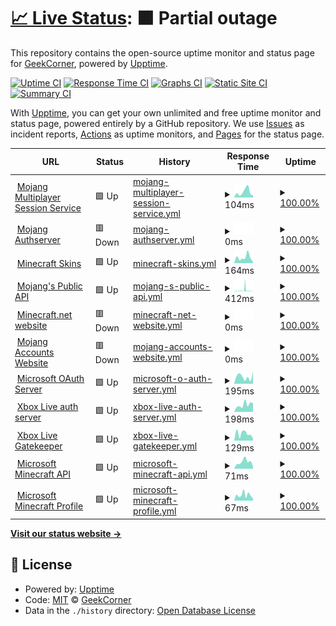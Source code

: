 # [📈 Live Status](https://GeekCornerGH.github.io/helios-status-page): <!--live status--> **🟧 Partial outage**

This repository contains the open-source uptime monitor and status page for [GeekCorner](https://ytgeek.gq), powered by [Upptime](https://github.com/upptime/upptime).

[![Uptime CI](https://github.com/GeekCornerGH/helios-status-page/workflows/Uptime%20CI/badge.svg)](https://github.com/GeekCornerGH/helios-status-page/actions?query=workflow%3A%22Uptime+CI%22)
[![Response Time CI](https://github.com/GeekCornerGH/helios-status-page/workflows/Response%20Time%20CI/badge.svg)](https://github.com/GeekCornerGH/helios-status-page/actions?query=workflow%3A%22Response+Time+CI%22)
[![Graphs CI](https://github.com/GeekCornerGH/helios-status-page/workflows/Graphs%20CI/badge.svg)](https://github.com/GeekCornerGH/helios-status-page/actions?query=workflow%3A%22Graphs+CI%22)
[![Static Site CI](https://github.com/GeekCornerGH/helios-status-page/workflows/Static%20Site%20CI/badge.svg)](https://github.com/GeekCornerGH/helios-status-page/actions?query=workflow%3A%22Static+Site+CI%22)
[![Summary CI](https://github.com/GeekCornerGH/helios-status-page/workflows/Summary%20CI/badge.svg)](https://github.com/GeekCornerGH/helios-status-page/actions?query=workflow%3A%22Summary+CI%22)

With [Upptime](https://upptime.js.org), you can get your own unlimited and free uptime monitor and status page, powered entirely by a GitHub repository. We use [Issues](https://github.com/GeekCornerGH/helios-status-page/issues) as incident reports, [Actions](https://github.com/GeekCornerGH/helios-status-page/actions) as uptime monitors, and [Pages](https://GeekCornerGH.github.io/helios-status-page) for the status page.

<!--start: status pages-->
<!-- This summary is generated by Upptime (https://github.com/upptime/upptime) -->
<!-- Do not edit this manually, your changes will be overwritten -->
<!-- prettier-ignore -->
| URL | Status | History | Response Time | Uptime |
| --- | ------ | ------- | ------------- | ------ |
| <img alt="" src="https://icons.duckduckgo.com/ip3/session.minecraft.net.ico" height="13"> [Mojang Multiplayer Session Service](http://session.minecraft.net) | 🟩 Up | [mojang-multiplayer-session-service.yml](https://github.com/Codixer/WolfpackStatusPage/commits/HEAD/history/mojang-multiplayer-session-service.yml) | <details><summary><img alt="Response time graph" src="./graphs/mojang-multiplayer-session-service/response-time-week.png" height="20"> 104ms</summary><br><a href="https://Codixer.github.io/WolfpackStatusPage/history/mojang-multiplayer-session-service"><img alt="Response time 143" src="https://img.shields.io/endpoint?url=https%3A%2F%2Fraw.githubusercontent.com%2FCodixer%2FWolfpackStatusPage%2FHEAD%2Fapi%2Fmojang-multiplayer-session-service%2Fresponse-time.json"></a><br><a href="https://Codixer.github.io/WolfpackStatusPage/history/mojang-multiplayer-session-service"><img alt="24-hour response time 40" src="https://img.shields.io/endpoint?url=https%3A%2F%2Fraw.githubusercontent.com%2FCodixer%2FWolfpackStatusPage%2FHEAD%2Fapi%2Fmojang-multiplayer-session-service%2Fresponse-time-day.json"></a><br><a href="https://Codixer.github.io/WolfpackStatusPage/history/mojang-multiplayer-session-service"><img alt="7-day response time 104" src="https://img.shields.io/endpoint?url=https%3A%2F%2Fraw.githubusercontent.com%2FCodixer%2FWolfpackStatusPage%2FHEAD%2Fapi%2Fmojang-multiplayer-session-service%2Fresponse-time-week.json"></a><br><a href="https://Codixer.github.io/WolfpackStatusPage/history/mojang-multiplayer-session-service"><img alt="30-day response time 103" src="https://img.shields.io/endpoint?url=https%3A%2F%2Fraw.githubusercontent.com%2FCodixer%2FWolfpackStatusPage%2FHEAD%2Fapi%2Fmojang-multiplayer-session-service%2Fresponse-time-month.json"></a><br><a href="https://Codixer.github.io/WolfpackStatusPage/history/mojang-multiplayer-session-service"><img alt="1-year response time 154" src="https://img.shields.io/endpoint?url=https%3A%2F%2Fraw.githubusercontent.com%2FCodixer%2FWolfpackStatusPage%2FHEAD%2Fapi%2Fmojang-multiplayer-session-service%2Fresponse-time-year.json"></a></details> | <details><summary><a href="https://Codixer.github.io/WolfpackStatusPage/history/mojang-multiplayer-session-service">100.00%</a></summary><a href="https://Codixer.github.io/WolfpackStatusPage/history/mojang-multiplayer-session-service"><img alt="All-time uptime 100.00%" src="https://img.shields.io/endpoint?url=https%3A%2F%2Fraw.githubusercontent.com%2FCodixer%2FWolfpackStatusPage%2FHEAD%2Fapi%2Fmojang-multiplayer-session-service%2Fuptime.json"></a><br><a href="https://Codixer.github.io/WolfpackStatusPage/history/mojang-multiplayer-session-service"><img alt="24-hour uptime 100.00%" src="https://img.shields.io/endpoint?url=https%3A%2F%2Fraw.githubusercontent.com%2FCodixer%2FWolfpackStatusPage%2FHEAD%2Fapi%2Fmojang-multiplayer-session-service%2Fuptime-day.json"></a><br><a href="https://Codixer.github.io/WolfpackStatusPage/history/mojang-multiplayer-session-service"><img alt="7-day uptime 100.00%" src="https://img.shields.io/endpoint?url=https%3A%2F%2Fraw.githubusercontent.com%2FCodixer%2FWolfpackStatusPage%2FHEAD%2Fapi%2Fmojang-multiplayer-session-service%2Fuptime-week.json"></a><br><a href="https://Codixer.github.io/WolfpackStatusPage/history/mojang-multiplayer-session-service"><img alt="30-day uptime 100.00%" src="https://img.shields.io/endpoint?url=https%3A%2F%2Fraw.githubusercontent.com%2FCodixer%2FWolfpackStatusPage%2FHEAD%2Fapi%2Fmojang-multiplayer-session-service%2Fuptime-month.json"></a><br><a href="https://Codixer.github.io/WolfpackStatusPage/history/mojang-multiplayer-session-service"><img alt="1-year uptime 100.00%" src="https://img.shields.io/endpoint?url=https%3A%2F%2Fraw.githubusercontent.com%2FCodixer%2FWolfpackStatusPage%2FHEAD%2Fapi%2Fmojang-multiplayer-session-service%2Fuptime-year.json"></a></details>
| <img alt="" src="https://icons.duckduckgo.com/ip3/authserver.mojang.com.ico" height="13"> [Mojang Authserver](https://authserver.mojang.com/) | 🟥 Down | [mojang-authserver.yml](https://github.com/Codixer/WolfpackStatusPage/commits/HEAD/history/mojang-authserver.yml) | <details><summary><img alt="Response time graph" src="./graphs/mojang-authserver/response-time-week.png" height="20"> 0ms</summary><br><a href="https://Codixer.github.io/WolfpackStatusPage/history/mojang-authserver"><img alt="Response time 222" src="https://img.shields.io/endpoint?url=https%3A%2F%2Fraw.githubusercontent.com%2FCodixer%2FWolfpackStatusPage%2FHEAD%2Fapi%2Fmojang-authserver%2Fresponse-time.json"></a><br><a href="https://Codixer.github.io/WolfpackStatusPage/history/mojang-authserver"><img alt="24-hour response time 0" src="https://img.shields.io/endpoint?url=https%3A%2F%2Fraw.githubusercontent.com%2FCodixer%2FWolfpackStatusPage%2FHEAD%2Fapi%2Fmojang-authserver%2Fresponse-time-day.json"></a><br><a href="https://Codixer.github.io/WolfpackStatusPage/history/mojang-authserver"><img alt="7-day response time 0" src="https://img.shields.io/endpoint?url=https%3A%2F%2Fraw.githubusercontent.com%2FCodixer%2FWolfpackStatusPage%2FHEAD%2Fapi%2Fmojang-authserver%2Fresponse-time-week.json"></a><br><a href="https://Codixer.github.io/WolfpackStatusPage/history/mojang-authserver"><img alt="30-day response time 0" src="https://img.shields.io/endpoint?url=https%3A%2F%2Fraw.githubusercontent.com%2FCodixer%2FWolfpackStatusPage%2FHEAD%2Fapi%2Fmojang-authserver%2Fresponse-time-month.json"></a><br><a href="https://Codixer.github.io/WolfpackStatusPage/history/mojang-authserver"><img alt="1-year response time 234" src="https://img.shields.io/endpoint?url=https%3A%2F%2Fraw.githubusercontent.com%2FCodixer%2FWolfpackStatusPage%2FHEAD%2Fapi%2Fmojang-authserver%2Fresponse-time-year.json"></a></details> | <details><summary><a href="https://Codixer.github.io/WolfpackStatusPage/history/mojang-authserver">100.00%</a></summary><a href="https://Codixer.github.io/WolfpackStatusPage/history/mojang-authserver"><img alt="All-time uptime 100.00%" src="https://img.shields.io/endpoint?url=https%3A%2F%2Fraw.githubusercontent.com%2FCodixer%2FWolfpackStatusPage%2FHEAD%2Fapi%2Fmojang-authserver%2Fuptime.json"></a><br><a href="https://Codixer.github.io/WolfpackStatusPage/history/mojang-authserver"><img alt="24-hour uptime 100.00%" src="https://img.shields.io/endpoint?url=https%3A%2F%2Fraw.githubusercontent.com%2FCodixer%2FWolfpackStatusPage%2FHEAD%2Fapi%2Fmojang-authserver%2Fuptime-day.json"></a><br><a href="https://Codixer.github.io/WolfpackStatusPage/history/mojang-authserver"><img alt="7-day uptime 100.00%" src="https://img.shields.io/endpoint?url=https%3A%2F%2Fraw.githubusercontent.com%2FCodixer%2FWolfpackStatusPage%2FHEAD%2Fapi%2Fmojang-authserver%2Fuptime-week.json"></a><br><a href="https://Codixer.github.io/WolfpackStatusPage/history/mojang-authserver"><img alt="30-day uptime 100.00%" src="https://img.shields.io/endpoint?url=https%3A%2F%2Fraw.githubusercontent.com%2FCodixer%2FWolfpackStatusPage%2FHEAD%2Fapi%2Fmojang-authserver%2Fuptime-month.json"></a><br><a href="https://Codixer.github.io/WolfpackStatusPage/history/mojang-authserver"><img alt="1-year uptime 100.00%" src="https://img.shields.io/endpoint?url=https%3A%2F%2Fraw.githubusercontent.com%2FCodixer%2FWolfpackStatusPage%2FHEAD%2Fapi%2Fmojang-authserver%2Fuptime-year.json"></a></details>
| <img alt="" src="https://icons.duckduckgo.com/ip3/textures.minecraft.net.ico" height="13"> [Minecraft Skins](https://textures.minecraft.net) | 🟩 Up | [minecraft-skins.yml](https://github.com/Codixer/WolfpackStatusPage/commits/HEAD/history/minecraft-skins.yml) | <details><summary><img alt="Response time graph" src="./graphs/minecraft-skins/response-time-week.png" height="20"> 164ms</summary><br><a href="https://Codixer.github.io/WolfpackStatusPage/history/minecraft-skins"><img alt="Response time 232" src="https://img.shields.io/endpoint?url=https%3A%2F%2Fraw.githubusercontent.com%2FCodixer%2FWolfpackStatusPage%2FHEAD%2Fapi%2Fminecraft-skins%2Fresponse-time.json"></a><br><a href="https://Codixer.github.io/WolfpackStatusPage/history/minecraft-skins"><img alt="24-hour response time 31" src="https://img.shields.io/endpoint?url=https%3A%2F%2Fraw.githubusercontent.com%2FCodixer%2FWolfpackStatusPage%2FHEAD%2Fapi%2Fminecraft-skins%2Fresponse-time-day.json"></a><br><a href="https://Codixer.github.io/WolfpackStatusPage/history/minecraft-skins"><img alt="7-day response time 164" src="https://img.shields.io/endpoint?url=https%3A%2F%2Fraw.githubusercontent.com%2FCodixer%2FWolfpackStatusPage%2FHEAD%2Fapi%2Fminecraft-skins%2Fresponse-time-week.json"></a><br><a href="https://Codixer.github.io/WolfpackStatusPage/history/minecraft-skins"><img alt="30-day response time 315" src="https://img.shields.io/endpoint?url=https%3A%2F%2Fraw.githubusercontent.com%2FCodixer%2FWolfpackStatusPage%2FHEAD%2Fapi%2Fminecraft-skins%2Fresponse-time-month.json"></a><br><a href="https://Codixer.github.io/WolfpackStatusPage/history/minecraft-skins"><img alt="1-year response time 186" src="https://img.shields.io/endpoint?url=https%3A%2F%2Fraw.githubusercontent.com%2FCodixer%2FWolfpackStatusPage%2FHEAD%2Fapi%2Fminecraft-skins%2Fresponse-time-year.json"></a></details> | <details><summary><a href="https://Codixer.github.io/WolfpackStatusPage/history/minecraft-skins">100.00%</a></summary><a href="https://Codixer.github.io/WolfpackStatusPage/history/minecraft-skins"><img alt="All-time uptime 100.00%" src="https://img.shields.io/endpoint?url=https%3A%2F%2Fraw.githubusercontent.com%2FCodixer%2FWolfpackStatusPage%2FHEAD%2Fapi%2Fminecraft-skins%2Fuptime.json"></a><br><a href="https://Codixer.github.io/WolfpackStatusPage/history/minecraft-skins"><img alt="24-hour uptime 100.00%" src="https://img.shields.io/endpoint?url=https%3A%2F%2Fraw.githubusercontent.com%2FCodixer%2FWolfpackStatusPage%2FHEAD%2Fapi%2Fminecraft-skins%2Fuptime-day.json"></a><br><a href="https://Codixer.github.io/WolfpackStatusPage/history/minecraft-skins"><img alt="7-day uptime 100.00%" src="https://img.shields.io/endpoint?url=https%3A%2F%2Fraw.githubusercontent.com%2FCodixer%2FWolfpackStatusPage%2FHEAD%2Fapi%2Fminecraft-skins%2Fuptime-week.json"></a><br><a href="https://Codixer.github.io/WolfpackStatusPage/history/minecraft-skins"><img alt="30-day uptime 100.00%" src="https://img.shields.io/endpoint?url=https%3A%2F%2Fraw.githubusercontent.com%2FCodixer%2FWolfpackStatusPage%2FHEAD%2Fapi%2Fminecraft-skins%2Fuptime-month.json"></a><br><a href="https://Codixer.github.io/WolfpackStatusPage/history/minecraft-skins"><img alt="1-year uptime 100.00%" src="https://img.shields.io/endpoint?url=https%3A%2F%2Fraw.githubusercontent.com%2FCodixer%2FWolfpackStatusPage%2FHEAD%2Fapi%2Fminecraft-skins%2Fuptime-year.json"></a></details>
| <img alt="" src="https://icons.duckduckgo.com/ip3/api.mojang.com.ico" height="13"> [Mojang's Public API](https://api.mojang.com/) | 🟩 Up | [mojang-s-public-api.yml](https://github.com/Codixer/WolfpackStatusPage/commits/HEAD/history/mojang-s-public-api.yml) | <details><summary><img alt="Response time graph" src="./graphs/mojang-s-public-api/response-time-week.png" height="20"> 412ms</summary><br><a href="https://Codixer.github.io/WolfpackStatusPage/history/mojang-s-public-api"><img alt="Response time 285" src="https://img.shields.io/endpoint?url=https%3A%2F%2Fraw.githubusercontent.com%2FCodixer%2FWolfpackStatusPage%2FHEAD%2Fapi%2Fmojang-s-public-api%2Fresponse-time.json"></a><br><a href="https://Codixer.github.io/WolfpackStatusPage/history/mojang-s-public-api"><img alt="24-hour response time 103" src="https://img.shields.io/endpoint?url=https%3A%2F%2Fraw.githubusercontent.com%2FCodixer%2FWolfpackStatusPage%2FHEAD%2Fapi%2Fmojang-s-public-api%2Fresponse-time-day.json"></a><br><a href="https://Codixer.github.io/WolfpackStatusPage/history/mojang-s-public-api"><img alt="7-day response time 412" src="https://img.shields.io/endpoint?url=https%3A%2F%2Fraw.githubusercontent.com%2FCodixer%2FWolfpackStatusPage%2FHEAD%2Fapi%2Fmojang-s-public-api%2Fresponse-time-week.json"></a><br><a href="https://Codixer.github.io/WolfpackStatusPage/history/mojang-s-public-api"><img alt="30-day response time 240" src="https://img.shields.io/endpoint?url=https%3A%2F%2Fraw.githubusercontent.com%2FCodixer%2FWolfpackStatusPage%2FHEAD%2Fapi%2Fmojang-s-public-api%2Fresponse-time-month.json"></a><br><a href="https://Codixer.github.io/WolfpackStatusPage/history/mojang-s-public-api"><img alt="1-year response time 300" src="https://img.shields.io/endpoint?url=https%3A%2F%2Fraw.githubusercontent.com%2FCodixer%2FWolfpackStatusPage%2FHEAD%2Fapi%2Fmojang-s-public-api%2Fresponse-time-year.json"></a></details> | <details><summary><a href="https://Codixer.github.io/WolfpackStatusPage/history/mojang-s-public-api">100.00%</a></summary><a href="https://Codixer.github.io/WolfpackStatusPage/history/mojang-s-public-api"><img alt="All-time uptime 100.00%" src="https://img.shields.io/endpoint?url=https%3A%2F%2Fraw.githubusercontent.com%2FCodixer%2FWolfpackStatusPage%2FHEAD%2Fapi%2Fmojang-s-public-api%2Fuptime.json"></a><br><a href="https://Codixer.github.io/WolfpackStatusPage/history/mojang-s-public-api"><img alt="24-hour uptime 100.00%" src="https://img.shields.io/endpoint?url=https%3A%2F%2Fraw.githubusercontent.com%2FCodixer%2FWolfpackStatusPage%2FHEAD%2Fapi%2Fmojang-s-public-api%2Fuptime-day.json"></a><br><a href="https://Codixer.github.io/WolfpackStatusPage/history/mojang-s-public-api"><img alt="7-day uptime 100.00%" src="https://img.shields.io/endpoint?url=https%3A%2F%2Fraw.githubusercontent.com%2FCodixer%2FWolfpackStatusPage%2FHEAD%2Fapi%2Fmojang-s-public-api%2Fuptime-week.json"></a><br><a href="https://Codixer.github.io/WolfpackStatusPage/history/mojang-s-public-api"><img alt="30-day uptime 100.00%" src="https://img.shields.io/endpoint?url=https%3A%2F%2Fraw.githubusercontent.com%2FCodixer%2FWolfpackStatusPage%2FHEAD%2Fapi%2Fmojang-s-public-api%2Fuptime-month.json"></a><br><a href="https://Codixer.github.io/WolfpackStatusPage/history/mojang-s-public-api"><img alt="1-year uptime 100.00%" src="https://img.shields.io/endpoint?url=https%3A%2F%2Fraw.githubusercontent.com%2FCodixer%2FWolfpackStatusPage%2FHEAD%2Fapi%2Fmojang-s-public-api%2Fuptime-year.json"></a></details>
| <img alt="" src="https://icons.duckduckgo.com/ip3/www.minecraft.net.ico" height="13"> [Minecraft.net website](https://www.minecraft.net/en-us) | 🟥 Down | [minecraft-net-website.yml](https://github.com/Codixer/WolfpackStatusPage/commits/HEAD/history/minecraft-net-website.yml) | <details><summary><img alt="Response time graph" src="./graphs/minecraft-net-website/response-time-week.png" height="20"> 0ms</summary><br><a href="https://Codixer.github.io/WolfpackStatusPage/history/minecraft-net-website"><img alt="Response time 196" src="https://img.shields.io/endpoint?url=https%3A%2F%2Fraw.githubusercontent.com%2FCodixer%2FWolfpackStatusPage%2FHEAD%2Fapi%2Fminecraft-net-website%2Fresponse-time.json"></a><br><a href="https://Codixer.github.io/WolfpackStatusPage/history/minecraft-net-website"><img alt="24-hour response time 0" src="https://img.shields.io/endpoint?url=https%3A%2F%2Fraw.githubusercontent.com%2FCodixer%2FWolfpackStatusPage%2FHEAD%2Fapi%2Fminecraft-net-website%2Fresponse-time-day.json"></a><br><a href="https://Codixer.github.io/WolfpackStatusPage/history/minecraft-net-website"><img alt="7-day response time 0" src="https://img.shields.io/endpoint?url=https%3A%2F%2Fraw.githubusercontent.com%2FCodixer%2FWolfpackStatusPage%2FHEAD%2Fapi%2Fminecraft-net-website%2Fresponse-time-week.json"></a><br><a href="https://Codixer.github.io/WolfpackStatusPage/history/minecraft-net-website"><img alt="30-day response time 0" src="https://img.shields.io/endpoint?url=https%3A%2F%2Fraw.githubusercontent.com%2FCodixer%2FWolfpackStatusPage%2FHEAD%2Fapi%2Fminecraft-net-website%2Fresponse-time-month.json"></a><br><a href="https://Codixer.github.io/WolfpackStatusPage/history/minecraft-net-website"><img alt="1-year response time 205" src="https://img.shields.io/endpoint?url=https%3A%2F%2Fraw.githubusercontent.com%2FCodixer%2FWolfpackStatusPage%2FHEAD%2Fapi%2Fminecraft-net-website%2Fresponse-time-year.json"></a></details> | <details><summary><a href="https://Codixer.github.io/WolfpackStatusPage/history/minecraft-net-website">100.00%</a></summary><a href="https://Codixer.github.io/WolfpackStatusPage/history/minecraft-net-website"><img alt="All-time uptime 100.00%" src="https://img.shields.io/endpoint?url=https%3A%2F%2Fraw.githubusercontent.com%2FCodixer%2FWolfpackStatusPage%2FHEAD%2Fapi%2Fminecraft-net-website%2Fuptime.json"></a><br><a href="https://Codixer.github.io/WolfpackStatusPage/history/minecraft-net-website"><img alt="24-hour uptime 100.00%" src="https://img.shields.io/endpoint?url=https%3A%2F%2Fraw.githubusercontent.com%2FCodixer%2FWolfpackStatusPage%2FHEAD%2Fapi%2Fminecraft-net-website%2Fuptime-day.json"></a><br><a href="https://Codixer.github.io/WolfpackStatusPage/history/minecraft-net-website"><img alt="7-day uptime 100.00%" src="https://img.shields.io/endpoint?url=https%3A%2F%2Fraw.githubusercontent.com%2FCodixer%2FWolfpackStatusPage%2FHEAD%2Fapi%2Fminecraft-net-website%2Fuptime-week.json"></a><br><a href="https://Codixer.github.io/WolfpackStatusPage/history/minecraft-net-website"><img alt="30-day uptime 100.00%" src="https://img.shields.io/endpoint?url=https%3A%2F%2Fraw.githubusercontent.com%2FCodixer%2FWolfpackStatusPage%2FHEAD%2Fapi%2Fminecraft-net-website%2Fuptime-month.json"></a><br><a href="https://Codixer.github.io/WolfpackStatusPage/history/minecraft-net-website"><img alt="1-year uptime 100.00%" src="https://img.shields.io/endpoint?url=https%3A%2F%2Fraw.githubusercontent.com%2FCodixer%2FWolfpackStatusPage%2FHEAD%2Fapi%2Fminecraft-net-website%2Fuptime-year.json"></a></details>
| <img alt="" src="https://icons.duckduckgo.com/ip3/account.mojang.com.ico" height="13"> [Mojang Accounts Website](https://account.mojang.com/login) | 🟥 Down | [mojang-accounts-website.yml](https://github.com/Codixer/WolfpackStatusPage/commits/HEAD/history/mojang-accounts-website.yml) | <details><summary><img alt="Response time graph" src="./graphs/mojang-accounts-website/response-time-week.png" height="20"> 0ms</summary><br><a href="https://Codixer.github.io/WolfpackStatusPage/history/mojang-accounts-website"><img alt="Response time 166" src="https://img.shields.io/endpoint?url=https%3A%2F%2Fraw.githubusercontent.com%2FCodixer%2FWolfpackStatusPage%2FHEAD%2Fapi%2Fmojang-accounts-website%2Fresponse-time.json"></a><br><a href="https://Codixer.github.io/WolfpackStatusPage/history/mojang-accounts-website"><img alt="24-hour response time 0" src="https://img.shields.io/endpoint?url=https%3A%2F%2Fraw.githubusercontent.com%2FCodixer%2FWolfpackStatusPage%2FHEAD%2Fapi%2Fmojang-accounts-website%2Fresponse-time-day.json"></a><br><a href="https://Codixer.github.io/WolfpackStatusPage/history/mojang-accounts-website"><img alt="7-day response time 0" src="https://img.shields.io/endpoint?url=https%3A%2F%2Fraw.githubusercontent.com%2FCodixer%2FWolfpackStatusPage%2FHEAD%2Fapi%2Fmojang-accounts-website%2Fresponse-time-week.json"></a><br><a href="https://Codixer.github.io/WolfpackStatusPage/history/mojang-accounts-website"><img alt="30-day response time 0" src="https://img.shields.io/endpoint?url=https%3A%2F%2Fraw.githubusercontent.com%2FCodixer%2FWolfpackStatusPage%2FHEAD%2Fapi%2Fmojang-accounts-website%2Fresponse-time-month.json"></a><br><a href="https://Codixer.github.io/WolfpackStatusPage/history/mojang-accounts-website"><img alt="1-year response time 134" src="https://img.shields.io/endpoint?url=https%3A%2F%2Fraw.githubusercontent.com%2FCodixer%2FWolfpackStatusPage%2FHEAD%2Fapi%2Fmojang-accounts-website%2Fresponse-time-year.json"></a></details> | <details><summary><a href="https://Codixer.github.io/WolfpackStatusPage/history/mojang-accounts-website">100.00%</a></summary><a href="https://Codixer.github.io/WolfpackStatusPage/history/mojang-accounts-website"><img alt="All-time uptime 100.00%" src="https://img.shields.io/endpoint?url=https%3A%2F%2Fraw.githubusercontent.com%2FCodixer%2FWolfpackStatusPage%2FHEAD%2Fapi%2Fmojang-accounts-website%2Fuptime.json"></a><br><a href="https://Codixer.github.io/WolfpackStatusPage/history/mojang-accounts-website"><img alt="24-hour uptime 100.00%" src="https://img.shields.io/endpoint?url=https%3A%2F%2Fraw.githubusercontent.com%2FCodixer%2FWolfpackStatusPage%2FHEAD%2Fapi%2Fmojang-accounts-website%2Fuptime-day.json"></a><br><a href="https://Codixer.github.io/WolfpackStatusPage/history/mojang-accounts-website"><img alt="7-day uptime 100.00%" src="https://img.shields.io/endpoint?url=https%3A%2F%2Fraw.githubusercontent.com%2FCodixer%2FWolfpackStatusPage%2FHEAD%2Fapi%2Fmojang-accounts-website%2Fuptime-week.json"></a><br><a href="https://Codixer.github.io/WolfpackStatusPage/history/mojang-accounts-website"><img alt="30-day uptime 100.00%" src="https://img.shields.io/endpoint?url=https%3A%2F%2Fraw.githubusercontent.com%2FCodixer%2FWolfpackStatusPage%2FHEAD%2Fapi%2Fmojang-accounts-website%2Fuptime-month.json"></a><br><a href="https://Codixer.github.io/WolfpackStatusPage/history/mojang-accounts-website"><img alt="1-year uptime 100.00%" src="https://img.shields.io/endpoint?url=https%3A%2F%2Fraw.githubusercontent.com%2FCodixer%2FWolfpackStatusPage%2FHEAD%2Fapi%2Fmojang-accounts-website%2Fuptime-year.json"></a></details>
| <img alt="" src="https://icons.duckduckgo.com/ip3/login.microsoftonline.com.ico" height="13"> [Microsoft OAuth Server](https://login.microsoftonline.com/consumers/oauth2/v2.0/token) | 🟩 Up | [microsoft-o-auth-server.yml](https://github.com/Codixer/WolfpackStatusPage/commits/HEAD/history/microsoft-o-auth-server.yml) | <details><summary><img alt="Response time graph" src="./graphs/microsoft-o-auth-server/response-time-week.png" height="20"> 195ms</summary><br><a href="https://Codixer.github.io/WolfpackStatusPage/history/microsoft-o-auth-server"><img alt="Response time 230" src="https://img.shields.io/endpoint?url=https%3A%2F%2Fraw.githubusercontent.com%2FCodixer%2FWolfpackStatusPage%2FHEAD%2Fapi%2Fmicrosoft-o-auth-server%2Fresponse-time.json"></a><br><a href="https://Codixer.github.io/WolfpackStatusPage/history/microsoft-o-auth-server"><img alt="24-hour response time 333" src="https://img.shields.io/endpoint?url=https%3A%2F%2Fraw.githubusercontent.com%2FCodixer%2FWolfpackStatusPage%2FHEAD%2Fapi%2Fmicrosoft-o-auth-server%2Fresponse-time-day.json"></a><br><a href="https://Codixer.github.io/WolfpackStatusPage/history/microsoft-o-auth-server"><img alt="7-day response time 195" src="https://img.shields.io/endpoint?url=https%3A%2F%2Fraw.githubusercontent.com%2FCodixer%2FWolfpackStatusPage%2FHEAD%2Fapi%2Fmicrosoft-o-auth-server%2Fresponse-time-week.json"></a><br><a href="https://Codixer.github.io/WolfpackStatusPage/history/microsoft-o-auth-server"><img alt="30-day response time 220" src="https://img.shields.io/endpoint?url=https%3A%2F%2Fraw.githubusercontent.com%2FCodixer%2FWolfpackStatusPage%2FHEAD%2Fapi%2Fmicrosoft-o-auth-server%2Fresponse-time-month.json"></a><br><a href="https://Codixer.github.io/WolfpackStatusPage/history/microsoft-o-auth-server"><img alt="1-year response time 200" src="https://img.shields.io/endpoint?url=https%3A%2F%2Fraw.githubusercontent.com%2FCodixer%2FWolfpackStatusPage%2FHEAD%2Fapi%2Fmicrosoft-o-auth-server%2Fresponse-time-year.json"></a></details> | <details><summary><a href="https://Codixer.github.io/WolfpackStatusPage/history/microsoft-o-auth-server">100.00%</a></summary><a href="https://Codixer.github.io/WolfpackStatusPage/history/microsoft-o-auth-server"><img alt="All-time uptime 100.00%" src="https://img.shields.io/endpoint?url=https%3A%2F%2Fraw.githubusercontent.com%2FCodixer%2FWolfpackStatusPage%2FHEAD%2Fapi%2Fmicrosoft-o-auth-server%2Fuptime.json"></a><br><a href="https://Codixer.github.io/WolfpackStatusPage/history/microsoft-o-auth-server"><img alt="24-hour uptime 100.00%" src="https://img.shields.io/endpoint?url=https%3A%2F%2Fraw.githubusercontent.com%2FCodixer%2FWolfpackStatusPage%2FHEAD%2Fapi%2Fmicrosoft-o-auth-server%2Fuptime-day.json"></a><br><a href="https://Codixer.github.io/WolfpackStatusPage/history/microsoft-o-auth-server"><img alt="7-day uptime 100.00%" src="https://img.shields.io/endpoint?url=https%3A%2F%2Fraw.githubusercontent.com%2FCodixer%2FWolfpackStatusPage%2FHEAD%2Fapi%2Fmicrosoft-o-auth-server%2Fuptime-week.json"></a><br><a href="https://Codixer.github.io/WolfpackStatusPage/history/microsoft-o-auth-server"><img alt="30-day uptime 100.00%" src="https://img.shields.io/endpoint?url=https%3A%2F%2Fraw.githubusercontent.com%2FCodixer%2FWolfpackStatusPage%2FHEAD%2Fapi%2Fmicrosoft-o-auth-server%2Fuptime-month.json"></a><br><a href="https://Codixer.github.io/WolfpackStatusPage/history/microsoft-o-auth-server"><img alt="1-year uptime 100.00%" src="https://img.shields.io/endpoint?url=https%3A%2F%2Fraw.githubusercontent.com%2FCodixer%2FWolfpackStatusPage%2FHEAD%2Fapi%2Fmicrosoft-o-auth-server%2Fuptime-year.json"></a></details>
| <img alt="" src="https://icons.duckduckgo.com/ip3/user.auth.xboxlive.com.ico" height="13"> [Xbox Live auth server](https://user.auth.xboxlive.com/user/authenticate) | 🟩 Up | [xbox-live-auth-server.yml](https://github.com/Codixer/WolfpackStatusPage/commits/HEAD/history/xbox-live-auth-server.yml) | <details><summary><img alt="Response time graph" src="./graphs/xbox-live-auth-server/response-time-week.png" height="20"> 198ms</summary><br><a href="https://Codixer.github.io/WolfpackStatusPage/history/xbox-live-auth-server"><img alt="Response time 283" src="https://img.shields.io/endpoint?url=https%3A%2F%2Fraw.githubusercontent.com%2FCodixer%2FWolfpackStatusPage%2FHEAD%2Fapi%2Fxbox-live-auth-server%2Fresponse-time.json"></a><br><a href="https://Codixer.github.io/WolfpackStatusPage/history/xbox-live-auth-server"><img alt="24-hour response time 242" src="https://img.shields.io/endpoint?url=https%3A%2F%2Fraw.githubusercontent.com%2FCodixer%2FWolfpackStatusPage%2FHEAD%2Fapi%2Fxbox-live-auth-server%2Fresponse-time-day.json"></a><br><a href="https://Codixer.github.io/WolfpackStatusPage/history/xbox-live-auth-server"><img alt="7-day response time 198" src="https://img.shields.io/endpoint?url=https%3A%2F%2Fraw.githubusercontent.com%2FCodixer%2FWolfpackStatusPage%2FHEAD%2Fapi%2Fxbox-live-auth-server%2Fresponse-time-week.json"></a><br><a href="https://Codixer.github.io/WolfpackStatusPage/history/xbox-live-auth-server"><img alt="30-day response time 200" src="https://img.shields.io/endpoint?url=https%3A%2F%2Fraw.githubusercontent.com%2FCodixer%2FWolfpackStatusPage%2FHEAD%2Fapi%2Fxbox-live-auth-server%2Fresponse-time-month.json"></a><br><a href="https://Codixer.github.io/WolfpackStatusPage/history/xbox-live-auth-server"><img alt="1-year response time 234" src="https://img.shields.io/endpoint?url=https%3A%2F%2Fraw.githubusercontent.com%2FCodixer%2FWolfpackStatusPage%2FHEAD%2Fapi%2Fxbox-live-auth-server%2Fresponse-time-year.json"></a></details> | <details><summary><a href="https://Codixer.github.io/WolfpackStatusPage/history/xbox-live-auth-server">100.00%</a></summary><a href="https://Codixer.github.io/WolfpackStatusPage/history/xbox-live-auth-server"><img alt="All-time uptime 100.00%" src="https://img.shields.io/endpoint?url=https%3A%2F%2Fraw.githubusercontent.com%2FCodixer%2FWolfpackStatusPage%2FHEAD%2Fapi%2Fxbox-live-auth-server%2Fuptime.json"></a><br><a href="https://Codixer.github.io/WolfpackStatusPage/history/xbox-live-auth-server"><img alt="24-hour uptime 100.00%" src="https://img.shields.io/endpoint?url=https%3A%2F%2Fraw.githubusercontent.com%2FCodixer%2FWolfpackStatusPage%2FHEAD%2Fapi%2Fxbox-live-auth-server%2Fuptime-day.json"></a><br><a href="https://Codixer.github.io/WolfpackStatusPage/history/xbox-live-auth-server"><img alt="7-day uptime 100.00%" src="https://img.shields.io/endpoint?url=https%3A%2F%2Fraw.githubusercontent.com%2FCodixer%2FWolfpackStatusPage%2FHEAD%2Fapi%2Fxbox-live-auth-server%2Fuptime-week.json"></a><br><a href="https://Codixer.github.io/WolfpackStatusPage/history/xbox-live-auth-server"><img alt="30-day uptime 100.00%" src="https://img.shields.io/endpoint?url=https%3A%2F%2Fraw.githubusercontent.com%2FCodixer%2FWolfpackStatusPage%2FHEAD%2Fapi%2Fxbox-live-auth-server%2Fuptime-month.json"></a><br><a href="https://Codixer.github.io/WolfpackStatusPage/history/xbox-live-auth-server"><img alt="1-year uptime 100.00%" src="https://img.shields.io/endpoint?url=https%3A%2F%2Fraw.githubusercontent.com%2FCodixer%2FWolfpackStatusPage%2FHEAD%2Fapi%2Fxbox-live-auth-server%2Fuptime-year.json"></a></details>
| <img alt="" src="https://icons.duckduckgo.com/ip3/xsts.auth.xboxlive.com.ico" height="13"> [Xbox Live Gatekeeper](https://xsts.auth.xboxlive.com/xsts/authorize) | 🟩 Up | [xbox-live-gatekeeper.yml](https://github.com/Codixer/WolfpackStatusPage/commits/HEAD/history/xbox-live-gatekeeper.yml) | <details><summary><img alt="Response time graph" src="./graphs/xbox-live-gatekeeper/response-time-week.png" height="20"> 129ms</summary><br><a href="https://Codixer.github.io/WolfpackStatusPage/history/xbox-live-gatekeeper"><img alt="Response time 238" src="https://img.shields.io/endpoint?url=https%3A%2F%2Fraw.githubusercontent.com%2FCodixer%2FWolfpackStatusPage%2FHEAD%2Fapi%2Fxbox-live-gatekeeper%2Fresponse-time.json"></a><br><a href="https://Codixer.github.io/WolfpackStatusPage/history/xbox-live-gatekeeper"><img alt="24-hour response time 39" src="https://img.shields.io/endpoint?url=https%3A%2F%2Fraw.githubusercontent.com%2FCodixer%2FWolfpackStatusPage%2FHEAD%2Fapi%2Fxbox-live-gatekeeper%2Fresponse-time-day.json"></a><br><a href="https://Codixer.github.io/WolfpackStatusPage/history/xbox-live-gatekeeper"><img alt="7-day response time 129" src="https://img.shields.io/endpoint?url=https%3A%2F%2Fraw.githubusercontent.com%2FCodixer%2FWolfpackStatusPage%2FHEAD%2Fapi%2Fxbox-live-gatekeeper%2Fresponse-time-week.json"></a><br><a href="https://Codixer.github.io/WolfpackStatusPage/history/xbox-live-gatekeeper"><img alt="30-day response time 152" src="https://img.shields.io/endpoint?url=https%3A%2F%2Fraw.githubusercontent.com%2FCodixer%2FWolfpackStatusPage%2FHEAD%2Fapi%2Fxbox-live-gatekeeper%2Fresponse-time-month.json"></a><br><a href="https://Codixer.github.io/WolfpackStatusPage/history/xbox-live-gatekeeper"><img alt="1-year response time 226" src="https://img.shields.io/endpoint?url=https%3A%2F%2Fraw.githubusercontent.com%2FCodixer%2FWolfpackStatusPage%2FHEAD%2Fapi%2Fxbox-live-gatekeeper%2Fresponse-time-year.json"></a></details> | <details><summary><a href="https://Codixer.github.io/WolfpackStatusPage/history/xbox-live-gatekeeper">100.00%</a></summary><a href="https://Codixer.github.io/WolfpackStatusPage/history/xbox-live-gatekeeper"><img alt="All-time uptime 100.00%" src="https://img.shields.io/endpoint?url=https%3A%2F%2Fraw.githubusercontent.com%2FCodixer%2FWolfpackStatusPage%2FHEAD%2Fapi%2Fxbox-live-gatekeeper%2Fuptime.json"></a><br><a href="https://Codixer.github.io/WolfpackStatusPage/history/xbox-live-gatekeeper"><img alt="24-hour uptime 100.00%" src="https://img.shields.io/endpoint?url=https%3A%2F%2Fraw.githubusercontent.com%2FCodixer%2FWolfpackStatusPage%2FHEAD%2Fapi%2Fxbox-live-gatekeeper%2Fuptime-day.json"></a><br><a href="https://Codixer.github.io/WolfpackStatusPage/history/xbox-live-gatekeeper"><img alt="7-day uptime 100.00%" src="https://img.shields.io/endpoint?url=https%3A%2F%2Fraw.githubusercontent.com%2FCodixer%2FWolfpackStatusPage%2FHEAD%2Fapi%2Fxbox-live-gatekeeper%2Fuptime-week.json"></a><br><a href="https://Codixer.github.io/WolfpackStatusPage/history/xbox-live-gatekeeper"><img alt="30-day uptime 100.00%" src="https://img.shields.io/endpoint?url=https%3A%2F%2Fraw.githubusercontent.com%2FCodixer%2FWolfpackStatusPage%2FHEAD%2Fapi%2Fxbox-live-gatekeeper%2Fuptime-month.json"></a><br><a href="https://Codixer.github.io/WolfpackStatusPage/history/xbox-live-gatekeeper"><img alt="1-year uptime 100.00%" src="https://img.shields.io/endpoint?url=https%3A%2F%2Fraw.githubusercontent.com%2FCodixer%2FWolfpackStatusPage%2FHEAD%2Fapi%2Fxbox-live-gatekeeper%2Fuptime-year.json"></a></details>
| <img alt="" src="https://icons.duckduckgo.com/ip3/api.minecraftservices.com.ico" height="13"> [Microsoft Minecraft API](https://api.minecraftservices.com/authentication/login_with_xbox) | 🟩 Up | [microsoft-minecraft-api.yml](https://github.com/Codixer/WolfpackStatusPage/commits/HEAD/history/microsoft-minecraft-api.yml) | <details><summary><img alt="Response time graph" src="./graphs/microsoft-minecraft-api/response-time-week.png" height="20"> 71ms</summary><br><a href="https://Codixer.github.io/WolfpackStatusPage/history/microsoft-minecraft-api"><img alt="Response time 62" src="https://img.shields.io/endpoint?url=https%3A%2F%2Fraw.githubusercontent.com%2FCodixer%2FWolfpackStatusPage%2FHEAD%2Fapi%2Fmicrosoft-minecraft-api%2Fresponse-time.json"></a><br><a href="https://Codixer.github.io/WolfpackStatusPage/history/microsoft-minecraft-api"><img alt="24-hour response time 24" src="https://img.shields.io/endpoint?url=https%3A%2F%2Fraw.githubusercontent.com%2FCodixer%2FWolfpackStatusPage%2FHEAD%2Fapi%2Fmicrosoft-minecraft-api%2Fresponse-time-day.json"></a><br><a href="https://Codixer.github.io/WolfpackStatusPage/history/microsoft-minecraft-api"><img alt="7-day response time 71" src="https://img.shields.io/endpoint?url=https%3A%2F%2Fraw.githubusercontent.com%2FCodixer%2FWolfpackStatusPage%2FHEAD%2Fapi%2Fmicrosoft-minecraft-api%2Fresponse-time-week.json"></a><br><a href="https://Codixer.github.io/WolfpackStatusPage/history/microsoft-minecraft-api"><img alt="30-day response time 50" src="https://img.shields.io/endpoint?url=https%3A%2F%2Fraw.githubusercontent.com%2FCodixer%2FWolfpackStatusPage%2FHEAD%2Fapi%2Fmicrosoft-minecraft-api%2Fresponse-time-month.json"></a><br><a href="https://Codixer.github.io/WolfpackStatusPage/history/microsoft-minecraft-api"><img alt="1-year response time 62" src="https://img.shields.io/endpoint?url=https%3A%2F%2Fraw.githubusercontent.com%2FCodixer%2FWolfpackStatusPage%2FHEAD%2Fapi%2Fmicrosoft-minecraft-api%2Fresponse-time-year.json"></a></details> | <details><summary><a href="https://Codixer.github.io/WolfpackStatusPage/history/microsoft-minecraft-api">100.00%</a></summary><a href="https://Codixer.github.io/WolfpackStatusPage/history/microsoft-minecraft-api"><img alt="All-time uptime 100.00%" src="https://img.shields.io/endpoint?url=https%3A%2F%2Fraw.githubusercontent.com%2FCodixer%2FWolfpackStatusPage%2FHEAD%2Fapi%2Fmicrosoft-minecraft-api%2Fuptime.json"></a><br><a href="https://Codixer.github.io/WolfpackStatusPage/history/microsoft-minecraft-api"><img alt="24-hour uptime 100.00%" src="https://img.shields.io/endpoint?url=https%3A%2F%2Fraw.githubusercontent.com%2FCodixer%2FWolfpackStatusPage%2FHEAD%2Fapi%2Fmicrosoft-minecraft-api%2Fuptime-day.json"></a><br><a href="https://Codixer.github.io/WolfpackStatusPage/history/microsoft-minecraft-api"><img alt="7-day uptime 100.00%" src="https://img.shields.io/endpoint?url=https%3A%2F%2Fraw.githubusercontent.com%2FCodixer%2FWolfpackStatusPage%2FHEAD%2Fapi%2Fmicrosoft-minecraft-api%2Fuptime-week.json"></a><br><a href="https://Codixer.github.io/WolfpackStatusPage/history/microsoft-minecraft-api"><img alt="30-day uptime 100.00%" src="https://img.shields.io/endpoint?url=https%3A%2F%2Fraw.githubusercontent.com%2FCodixer%2FWolfpackStatusPage%2FHEAD%2Fapi%2Fmicrosoft-minecraft-api%2Fuptime-month.json"></a><br><a href="https://Codixer.github.io/WolfpackStatusPage/history/microsoft-minecraft-api"><img alt="1-year uptime 100.00%" src="https://img.shields.io/endpoint?url=https%3A%2F%2Fraw.githubusercontent.com%2FCodixer%2FWolfpackStatusPage%2FHEAD%2Fapi%2Fmicrosoft-minecraft-api%2Fuptime-year.json"></a></details>
| <img alt="" src="https://icons.duckduckgo.com/ip3/api.minecraftservices.com.ico" height="13"> [Microsoft Minecraft Profile](https://api.minecraftservices.com/minecraft/profile) | 🟩 Up | [microsoft-minecraft-profile.yml](https://github.com/Codixer/WolfpackStatusPage/commits/HEAD/history/microsoft-minecraft-profile.yml) | <details><summary><img alt="Response time graph" src="./graphs/microsoft-minecraft-profile/response-time-week.png" height="20"> 67ms</summary><br><a href="https://Codixer.github.io/WolfpackStatusPage/history/microsoft-minecraft-profile"><img alt="Response time 107" src="https://img.shields.io/endpoint?url=https%3A%2F%2Fraw.githubusercontent.com%2FCodixer%2FWolfpackStatusPage%2FHEAD%2Fapi%2Fmicrosoft-minecraft-profile%2Fresponse-time.json"></a><br><a href="https://Codixer.github.io/WolfpackStatusPage/history/microsoft-minecraft-profile"><img alt="24-hour response time 23" src="https://img.shields.io/endpoint?url=https%3A%2F%2Fraw.githubusercontent.com%2FCodixer%2FWolfpackStatusPage%2FHEAD%2Fapi%2Fmicrosoft-minecraft-profile%2Fresponse-time-day.json"></a><br><a href="https://Codixer.github.io/WolfpackStatusPage/history/microsoft-minecraft-profile"><img alt="7-day response time 67" src="https://img.shields.io/endpoint?url=https%3A%2F%2Fraw.githubusercontent.com%2FCodixer%2FWolfpackStatusPage%2FHEAD%2Fapi%2Fmicrosoft-minecraft-profile%2Fresponse-time-week.json"></a><br><a href="https://Codixer.github.io/WolfpackStatusPage/history/microsoft-minecraft-profile"><img alt="30-day response time 65" src="https://img.shields.io/endpoint?url=https%3A%2F%2Fraw.githubusercontent.com%2FCodixer%2FWolfpackStatusPage%2FHEAD%2Fapi%2Fmicrosoft-minecraft-profile%2Fresponse-time-month.json"></a><br><a href="https://Codixer.github.io/WolfpackStatusPage/history/microsoft-minecraft-profile"><img alt="1-year response time 98" src="https://img.shields.io/endpoint?url=https%3A%2F%2Fraw.githubusercontent.com%2FCodixer%2FWolfpackStatusPage%2FHEAD%2Fapi%2Fmicrosoft-minecraft-profile%2Fresponse-time-year.json"></a></details> | <details><summary><a href="https://Codixer.github.io/WolfpackStatusPage/history/microsoft-minecraft-profile">100.00%</a></summary><a href="https://Codixer.github.io/WolfpackStatusPage/history/microsoft-minecraft-profile"><img alt="All-time uptime 100.00%" src="https://img.shields.io/endpoint?url=https%3A%2F%2Fraw.githubusercontent.com%2FCodixer%2FWolfpackStatusPage%2FHEAD%2Fapi%2Fmicrosoft-minecraft-profile%2Fuptime.json"></a><br><a href="https://Codixer.github.io/WolfpackStatusPage/history/microsoft-minecraft-profile"><img alt="24-hour uptime 100.00%" src="https://img.shields.io/endpoint?url=https%3A%2F%2Fraw.githubusercontent.com%2FCodixer%2FWolfpackStatusPage%2FHEAD%2Fapi%2Fmicrosoft-minecraft-profile%2Fuptime-day.json"></a><br><a href="https://Codixer.github.io/WolfpackStatusPage/history/microsoft-minecraft-profile"><img alt="7-day uptime 100.00%" src="https://img.shields.io/endpoint?url=https%3A%2F%2Fraw.githubusercontent.com%2FCodixer%2FWolfpackStatusPage%2FHEAD%2Fapi%2Fmicrosoft-minecraft-profile%2Fuptime-week.json"></a><br><a href="https://Codixer.github.io/WolfpackStatusPage/history/microsoft-minecraft-profile"><img alt="30-day uptime 100.00%" src="https://img.shields.io/endpoint?url=https%3A%2F%2Fraw.githubusercontent.com%2FCodixer%2FWolfpackStatusPage%2FHEAD%2Fapi%2Fmicrosoft-minecraft-profile%2Fuptime-month.json"></a><br><a href="https://Codixer.github.io/WolfpackStatusPage/history/microsoft-minecraft-profile"><img alt="1-year uptime 100.00%" src="https://img.shields.io/endpoint?url=https%3A%2F%2Fraw.githubusercontent.com%2FCodixer%2FWolfpackStatusPage%2FHEAD%2Fapi%2Fmicrosoft-minecraft-profile%2Fuptime-year.json"></a></details>

<!--end: status pages-->

[**Visit our status website →**](https://GeekCornerGH.github.io/helios-status-page)

## 📄 License

- Powered by: [Upptime](https://github.com/upptime/upptime)
- Code: [MIT](./LICENSE) © [GeekCorner](https://ytgeek.gq)
- Data in the `./history` directory: [Open Database License](https://opendatacommons.org/licenses/odbl/1-0/)
